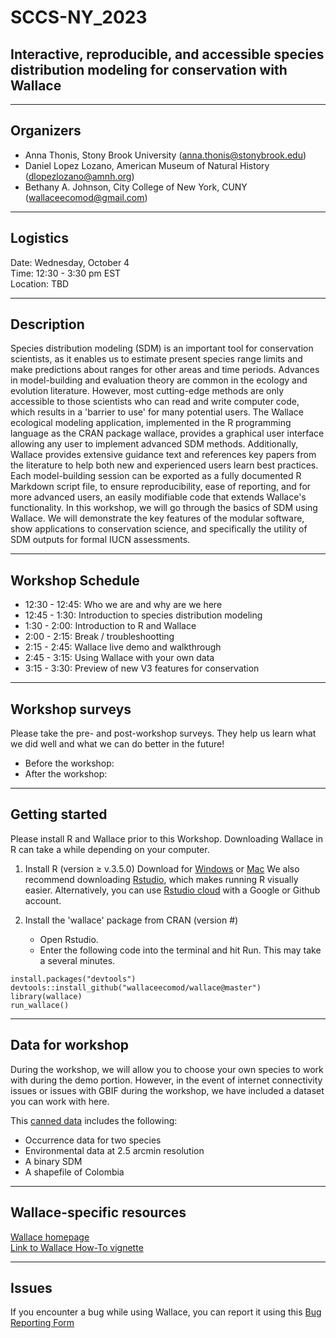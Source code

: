 # SCCS-NY_2023
## Interactive, reproducible, and accessible species distribution modeling for conservation with Wallace
---
## Organizers 
* Anna Thonis, Stony Brook University (anna.thonis@stonybrook.edu)  
* Daniel Lopez Lozano, American Museum of Natural History (dlopezlozano@amnh.org) 
* Bethany A. Johnson, City College of New  York, CUNY (wallaceecomod@gmail.com)

---

## Logistics
Date: Wednesday, October 4   
Time: 12:30 - 3:30 pm EST   
Location: TBD  

---

## Description
Species distribution modeling (SDM) is an important tool for conservation scientists, as it enables us to estimate present species range limits and make predictions about ranges for other areas and time periods. Advances in model-building and evaluation theory are common in the ecology and evolution literature. However, most cutting-edge methods are only accessible to those scientists who can read and write computer code, which results in a 'barrier to use' for many potential users. The Wallace ecological modeling application, implemented in the R programming language as the CRAN package wallace, provides a graphical user interface allowing any user to implement advanced SDM methods. Additionally, Wallace provides extensive guidance text and references key papers from the literature to help both new and experienced users learn best practices. Each model-building session can be exported as a fully documented R Markdown script file, to ensure reproducibility, ease of reporting, and for more advanced users, an easily modifiable code that extends Wallace's functionality. In this workshop, we will go through the basics of SDM using Wallace. We will demonstrate the key features of the modular software, show applications to conservation science, and specifically the utility of SDM outputs for formal IUCN assessments.
___
## Workshop Schedule
* 12:30 - 12:45: Who we are and why are we here
* 12:45 - 1:30: Introduction to species distribution modeling
* 1:30 - 2:00: Introduction to R and Wallace
* 2:00 - 2:15: Break / troubleshootting
* 2:15 - 2:45: Wallace live demo and walkthrough
* 2:45 - 3:15: Using Wallace with your own data
* 3:15 - 3:30: Preview of new V3 features for conservation
___
## Workshop surveys
Please take the pre- and post-workshop surveys. They help us learn what we did well and what we can do better in the future!
* Before the workshop:
* After the workshop:
___
## Getting started
Please install R and Wallace prior to this Workshop. Downloading Wallace in R can take a while depending on your computer.

1. Install R (version ≥ v.3.5.0) Download for [Windows](https://cran.r-project.org/bin/windows/base/) or [Mac](https://cran.r-project.org/bin/macosx/) We also recommend downloading [Rstudio](https://posit.co/download/rstudio-desktop/#download), which makes running R visually easier.
Alternatively, you can use [Rstudio cloud](https://posit.cloud/) with a Google or Github account.

2. Install the 'wallace' package from CRAN (version #)
   * Open Rstudio.
   * Enter the following code into the terminal and hit Run. This may take a several minutes.
     
```
install.packages("devtools")  
devtools::install_github("wallaceecomod/wallace@master")  
library(wallace)  
run_wallace()
```
___
## Data for workshop
During the workshop, we will allow you to choose your own species to work with during the demo portion. However, in the event of internet connectivity issues or issues with GBIF during the workshop, we have included a dataset you can work with here.

This [canned data](https://drive.google.com/drive/folders/1YwgKWt5J5VOvsro4lsXjb2uf4EfbLU5L?usp=drive_link) includes the following:  
* Occurrence data for two species 
* Environmental data at 2.5 arcmin resolution 
* A binary SDM 
* A shapefile of Colombia 
___
## Wallace-specific resources
[Wallace homepage](https://wallaceecomod.github.io/)   
[Link to Wallace How-To vignette](https://wallaceecomod.github.io/wallace/articles/tutorial-v2.html)   
___
## Issues
If you encounter a bug while using Wallace, you can report it using this [Bug Reporting Form](https://docs.google.com/forms/d/e/1FAIpQLSd4giDOteMbzOkyN-rLghMqWFeVjxjjL1AAWxIt-7qyAQDcbA/viewform) 
